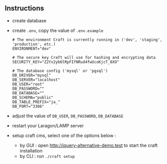 ## Instructions

- create database

- create `.env`, copy the value of `.env.example`
    ```dotenv
    # The environment Craft is currently running in ('dev', 'staging', 'production', etc.)
    ENVIRONMENT="dev"
    
    # The secure key Craft will use for hashing and encrypting data
    SECURITY_KEY="Z2Yv2yb6lRpFIfNRud4fwUcoKjcT_8XO"
    
    # The database config ('mysql' or 'pgsql')
    DB_DRIVER="mysql"
    DB_SERVER="localhost"
    DB_USER="root"
    DB_PASSWORD=""
    DB_DATABASE=""
    DB_SCHEMA="public"
    DB_TABLE_PREFIX="ja_"
    DB_PORT="3306"
    ```
  
- adjust the value of `DB_USER`, `DB_PASSWORD`, `DB_DATABASE`

- restart your Laragon/LAMP server

- setup craft cms, select one of the options below :
    - by GUI : open http://jquery-alternative-demo.test to start the craft installation
    - by CLI : run `./craft setup`